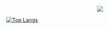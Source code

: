 <div align= "center">
    <img src="https://capsule-render.vercel.app/api?type=waving&color=0:d400f0,100:d60000&height=120&text=Welcome!&animation=&fontColor=ffffff&fontSize=40" />
</div>
    
[![Top Langs](https://github-readme-stats.vercel.app/api/top-langs/?username=moodTRBL&layout=compact)](https://github.com/anuraghazra/github-readme-stats&hide=Jupyter%20Notebook)
